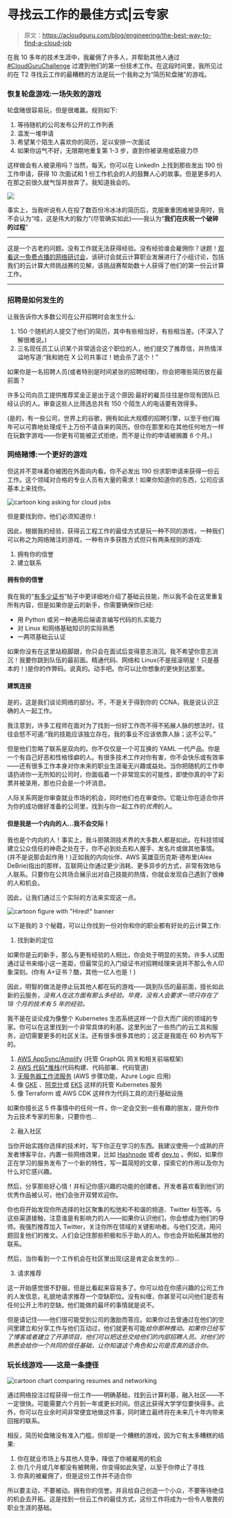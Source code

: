 # 寻找云工作的最佳方式|云专家

> 原文：<https://acloudguru.com/blog/engineering/the-best-way-to-find-a-cloud-job>

在我 10 多年的技术生涯中，我雇佣了许多人，并帮助其他人通过 [#CloudGuruChallenge](https://acloudguru.com/blog/news/introducing-the-cloudguruchallenge) 过渡到他们的第一份技术工作。在这段时间里，我所见过的在 T2 寻找云工作的最糟糕的方法是玩一个我称之为“简历轮盘赌”的游戏。

### **恢复轮盘游戏**:一场失败的游戏

轮盘赌很容易玩，但是很难赢。规则如下:

1.  等待随机的公司发布公开的工作列表
2.  滥发一堆申请
3.  希望某个陌生人喜欢你的简历，足以安排一次面试
4.  如果你运气不好，无限期地重复第 1-3 步，直到你被录用或筋疲力尽

这样做会有人被录用吗？当然，每天。你可以在 LinkedIn 上找到那些发出 190 份工作申请，获得 10 次面试和 1 份工作机会的人的鼓舞人心的故事。但是更多的人在那之前很久就气馁并放弃了。我知道我会的。

![](img/0a9f9066f775bf293714ae5c5b650398.png)

事实上，当我听说有人在投了数百份冷冰冰的简历后，克服重重困难被录用时，我不会认为“哇，这是伟大的毅力”(尽管确实如此)——我认为“**我们在庆祝一个破碎的过程**”

* * *

这是一个古老的问题。没有工作就无法获得经验。没有经验谁会雇佣你？谜题！[观看这一免费点播的网络研讨会](https://get.acloudguru.com/solving-no-experience-cloud-problem-webinar)，该研讨会就云计算职业发展进行了小组讨论，包括我们的云计算大师挑战赛的见解，该挑战赛帮助数十人获得了他们的第一份云计算工作。

* * *

### **招聘是如何发生的**

让我告诉你大多数公司在公开招聘时会发生什么:

1.  150 个随机的人提交了他们的简历，其中有些相当好，有些相当差。(不深入了解很难说。)
2.  三名现任员工认识某个非常适合这个职位的人，他们提交了推荐信，并热情洋溢地写道:“我和她在 X 公司共事过！她会杀了这个！”

如果你是一名招聘人员(或者特别是时间紧张的招聘经理)，你会把哪些简历放在最前面？

许多公司向员工提供推荐奖金正是出于这个原因:最好的雇员往往是你现有团队已经认识的人。审查这些人比筛选总共有 150 个陌生人的电话要有效得多。

(是的，有一些公司，世界上的谷歌，拥有如此大规模的招聘引擎，以至于他们每年可以可靠地处理成千上万份不请自来的简历。但你在那里和在其他任何地方一样在玩数字游戏——你更有可能被正式拒绝，而不是让你的申请被搁置 6 个月。)

### 网络赌博:一个更好的游戏

但这并不意味着你被困在外面向内看。你不必发出 190 份求职申请来获得一份云工作。这个领域对合格的专业人员有大量的需求！如果你知道你的东西，公司应该基本上来找你。

![cartoon king asking for cloud jobs](img/e246cfd7f6eeab93b3d2b75aeea762d9.png)

但是要找到你，他们必须知道你！

因此，根据我的经验，获得云工程工作的最佳方式是玩一种不同的游戏，一种我们可以称之为网络赌注的游戏，一种有许多获胜方式但只有两条规则的游戏:

1.  拥有你的信誉
2.  建立联系

#### **拥有你的信誉**

我在我的“[有多少证书](https://acloudguru.com/blog/engineering/how-many-certifications-do-i-need-to-get-a-cloud-job)”帖子中更详细地介绍了基础云技能，所以我不会在这里重复所有内容，但是如果你是云的新手，你需要确保你已经:

*   用 Python 或另一种通用后端语言编写代码的扎实能力
*   对 Linux 和网络基础知识的实际熟悉
*   一两项基础云认证

如果你没有在这里站稳脚跟，你只会在面试后变得意志消沉。我不希望你意志消沉！我要你跳到队伍的最前面。精通代码、网络和 Linux(不是摇滚明星！只是基本的！)是你的作弊码。说真的。动手吧。你可以比你想象的更快到达那里。

#### **建筑连接**

是的，这是我们谈论网络的部分。不，不是关于得到你的 CCNA，我是说认识正确的人一起工作。

我注意到，许多工程师在面对为了找到一份好工作而不得不拓展人脉的想法时，往往会怒不可遏:“我的技能应该独立存在。我的事业不应该依靠人脉；这不公平。”

但是他们忽略了联系是双向的。你不仅仅是一个可互换的 YAML 一代产品。你是一个有自己好恶和性格怪癖的人。有很多技术工作对你有害，你不会快乐或有效率——还有很多工作本身对你未来的职业生涯毫无兴趣或益处。当你把随机的工作申请扔进你一无所知的公司时，你面临着一个非常现实的可能性，即使你真的中了彩票并被录用，那也只会是一个坏消息。

人际关系网是你审查就业市场的机会，同时他们也在审查你。它能让你在适合你并为你的成功做好准备的公司里，找到与你一起工作的*优秀*的人。

#### 但是我是一个内向的人…我不会交际！

我也是个内向的人！事实上，我斗胆猜测技术界的大多数人都是如此。在科技领域建立公众信任的神奇之处在于，你不必到处去和人握手、发名片或做其他事情。(并不是说那会起作用！)正如我的内向伙伴、AWS 英雄亚历克斯·德布里(Alex DeBrie)指出的那样，互联网让你通过更少消耗、更多异步的方式，非常有效地与人联系。只要你在公共场合展示出对自己技能的热情，你就会发现自己遇到了很棒的人和机会。

因此，让我们通过三个实际的方法来实现这一点。

![cartoon figure with "Hired!" banner](img/55398ffac4e0bb84dafb9b1074cddaaf.png)

以下是我的 3 个秘籍，可以让你找到一份对你和你的职业都有好处的云计算工作:

1.  找到新的定位

如果你是云的新手，那么与更有经验的人相比，你会处于明显的劣势。许多人试图通过证书来缩小这一差距，但最常见的入门级证书对招聘经理来说并不那么令人印象深刻。(你有 A+证书？酷，其他一亿人也是！)

因此，明智的做法是停止玩其他人都在玩的游戏——跳到队伍的最前面，擅长如此新的云服务，*没有人在这方面有那么多经验。毕竟，没有人会要求一项只存在了 18 个月的技术有 5 年的经验。*

我不是在谈论成为像整个 Kubernetes 生态系统这样一个巨大而广阔的领域的专家。你可以在这里找到一个非常具体的利基。这里列出了一些热门的云工具和服务，迫切需要更多的社区关注。还有很多很多其他的；这正是我能在 60 秒内写下的。

1.  [AWS AppSync/Amplify](https://acloud.guru/learn/intro-aws-appsync) (托管 GraphQL 网关和相关前端框架)
2.  [AWS 代码*堆栈](https://acloud.guru/learn/8803c4a3-aaca-4051-9632-e6a765fbd391?utm_source=legacyla&utm_medium=redirect&utm_campaign=one_platform)(代码构建、代码部署、代码管道)
3.  [无服务器工作流服务](https://acloud.guru/learn/7021bfc3-5319-4b02-a251-54844d043dfc) (AWS 步骤功能，Azure Logic 应用)
4.  像 [GKE](https://acloud.guru/learn/gke-beginner-to-pro) 、[阿克什](https://acloud.guru/learn/be691f2f-2fa5-40ed-8803-5d75be9cc238)或 [EKS](https://acloud.guru/learn/eks-basics) 这样的托管 Kubernetes 服务
5.  像 Terraform 或 AWS CDK 这样作为代码工具的流行基础设施

如果你擅长这 5 件事情中的任何一件，你一定会交到一些有趣的朋友，提升你作为云技术专家的形象，只要你也…

2.  融入社区

当你开始实践你选择的技术时，写下你正在学习的东西。我建议使用一个成熟的开发者博客平台，内置一些网络效果，比如 [Hashnode](https://hashnode.com) 或者 [dev.to](https://dev.to) 。例如，如果你正在学习的服务发布了一个新的特性，写一篇简短的文章，探索它的作用以及你为什么对它感兴趣。

然后，分享那些好心情！并标记你感兴趣的功能的创建者。开发者喜欢看到他们的优秀作品被认可，他们会张开双臂欢迎你。

你也将开始发现你所选择的社区聚集的松弛和不和谐的频道、Twitter 标签等。与这些渠道接触，注意谁是有影响力的人——如果你认识他们，你会想成为他们的导师。我强烈推荐加入 Twitter，关注你所在领域的关键影响者。与他们交流，用问题回复他们的推文。人们会记住那些积极和乐于助人的人。你也会开始拓展其他的联系。

然后，当你看到一个工作机会在社区里出现(这是肯定会发生的)…

3.  请求推荐

这一开始感觉很不舒服，但是比看起来容易多了。你可以给在你感兴趣的公司工作的人发信息，礼貌地请求推荐一个空缺职位。没有纠缠，你甚至可以问他们是否有任何公开上市的空缺。他们能做的最坏的事情就是说不。

但是请记住——他们很可能受到公司的激励而答应。如果你过去曾通过在他们的空间里建立和分享工作与他们互动过，他们就更有可能*给你那种推动。如果你已经写了博客或者建立了开源项目，他们可以把这些交给他们的内部招聘人员。对他们的熟悉会给你一个共同的信任基础，让你知道这个角色和公司是否真的适合你。*

### **玩长线游戏**——这是一条捷径

![cartoon chart comparing resumes and networking](img/d96a06cba0757ee5251b26e0dcb9b3fc.png)

通过网络投注过程获得一份工作——明确基础，找到云计算利基，融入社区——不一定很快。可能需要六个月到一年或更长时间。但这比获得大学学位要快得多。此外，你可以在业余时间非常便宜地做这件事，同时建立最终将在未来几十年内带来回报的联系。

相反，简历轮盘赌没有准入门槛，但却是一个糟糕的游戏，因为它有太多糟糕的结果:

1.  你在就业市场上与其他人竞争，降低了你被雇用的机会
2.  你几个月或几年都没有被聘用，你变得如此失望，以至于你停止了寻找
3.  你真的被雇佣了，但是这份工作并不适合你

所以要主动，不要被动。拥有你的信誉。并且给自己创造一个小众，不要等待绝佳的机会去开拓。这是找到一份云工作的最佳方式，这份工作将成为一份令人敬畏的职业生涯的基础。